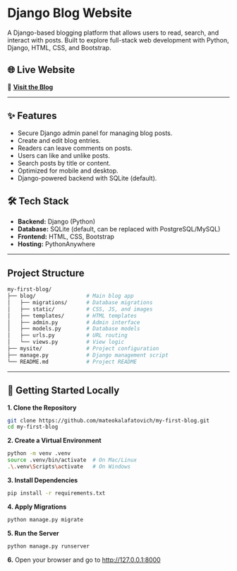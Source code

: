 # Django Blog Website

A Django-based blogging platform that allows users to read, search, and interact with posts.
Built to explore full-stack web development with Python, Django, HTML, CSS, and Bootstrap.

## 🌐 Live Website  
🔗 **[Visit the Blog](https://makala.pythonanywhere.com/)**

---

## ✨ Features
- Secure Django admin panel for managing blog posts.
- Create and edit blog entries.
- Readers can leave comments on posts.
- Users can like and unlike posts.
- Search posts by title or content.
- Optimized for mobile and desktop.
- Django-powered backend with SQLite (default).

## 🛠️ Tech Stack
- **Backend:** Django (Python)
- **Database:** SQLite (default, can be replaced with PostgreSQL/MySQL)
- **Frontend:** HTML, CSS, Bootstrap
- **Hosting:** PythonAnywhere

---

## Project Structure
```bash
my-first-blog/
├── blog/                # Main blog app
│   ├── migrations/      # Database migrations
│   ├── static/          # CSS, JS, and images
│   ├── templates/       # HTML templates
│   ├── admin.py         # Admin interface
│   ├── models.py        # Database models
│   ├── urls.py          # URL routing
│   └── views.py         # View logic
├── mysite/              # Project configuration
├── manage.py            # Django management script
└── README.md            # Project README
```

---

## 🚀 Getting Started Locally  

**1. Clone the Repository**

```bash
git clone https://github.com/mateokalafatovich/my-first-blog.git
cd my-first-blog
```

**2. Create a Virtual Environment**

```bash
python -m venv .venv
source .venv/bin/activate  # On Mac/Linux
.\.venv\Scripts\activate   # On Windows
```

**3. Install Dependencies**

```bash
pip install -r requirements.txt
```

**4. Apply Migrations**

```bash
python manage.py migrate
```

**5. Run the Server**

```bash
python manage.py runserver
```

**6.** Open your browser and go to http://127.0.0.1:8000

